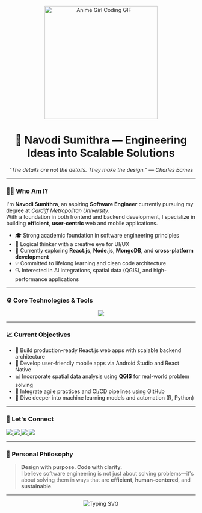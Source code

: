 <!-- Professional Visual Banner -->
<p align="center">
  <img src="https://media1.tenor.com/m/MdCwwLF6g7cAAAAC/rage-anime.gif" width="300" alt="Anime Girl Coding GIF" />
</p>

<h1 align="center">🌟 Navodi Sumithra — Engineering Ideas into Scalable Solutions</h1>

<p align="center"><em>“The details are not the details. They make the design.” — Charles Eames</em></p>

---

### 👩‍💻 Who Am I?

I'm **Navodi Sumithra**, an aspiring **Software Engineer** currently pursuing my degree at *Cardiff Metropolitan University*.  
With a foundation in both frontend and backend development, I specialize in building **efficient**, **user-centric** web and mobile applications.

- 🎓 Strong academic foundation in software engineering principles  
- 🧠 Logical thinker with a creative eye for UI/UX  
- 🌱 Currently exploring **React.js**, **Node.js**, **MongoDB**, and **cross-platform development**  
- 💡 Committed to lifelong learning and clean code architecture  
- 🔍 Interested in AI integrations, spatial data (QGIS), and high-performance applications

---

### ⚙️ Core Technologies & Tools

<p align="center">
  <img src="https://skillicons.dev/icons?i=java,python,cs,html,css,bootstrap,js,react,nodejs,mysql,mongodb,androidstudio,netbeans,intellij,vscode,git,github,figma,qgis,rstudio&perline=9" />
</p>

---

### 📈 Current Objectives

- 🚀 Build production-ready React.js web apps with scalable backend architecture  
- 📱 Develop user-friendly mobile apps via Android Studio and React Native  
- 📊 Incorporate spatial data analysis using **QGIS** for real-world problem solving  
- 🔄 Integrate agile practices and CI/CD pipelines using GitHub  
- 🤖 Dive deeper into machine learning models and automation (R, Python)  

---

### 🤝 Let's Connect

<p align="left">
  <a href="https://www.linkedin.com/in/navodi-sumithra-aaba97278/" target="_blank">
    <img src="https://img.shields.io/badge/LinkedIn-Navodi%20Sumithra-%230077B5?style=for-the-badge&logo=linkedin&logoColor=white" />
  </a>
  <a href="https://www.instagram.com/navodi_sumithra?igsh=dHV6eTEwaDBsbXRt" target="_blank">
    <img src="https://img.shields.io/badge/Instagram-%40navodi_sumithra-E4405F?style=for-the-badge&logo=instagram&logoColor=white" />
  </a>
  <a href="https://www.facebook.com/share/17BMNJ9jLM/" target="_blank">
    <img src="https://img.shields.io/badge/Facebook-Connect%20with%20me-1877F2?style=for-the-badge&logo=facebook&logoColor=white" />
  </a>
  <a href="mailto:navodipahalawela@gmail.com" target="_blank">
    <img src="https://img.shields.io/badge/Gmail-Contact%20Me-D14836?style=for-the-badge&logo=gmail&logoColor=white" />
  </a>
</p>

---

### 📌 Personal Philosophy

> **Design with purpose. Code with clarity.**  
> I believe software engineering is not just about solving problems—it's about solving them in ways that are **efficient, human-centered**, and **sustainable**.

---

<p align="center">
  <img src="https://readme-typing-svg.demolab.com?font=JetBrains+Mono&weight=600&size=20&pause=1000&center=true&vCenter=true&width=500&lines=Thanks+for+visiting+my+profile!; Let's+build+clean,+beautiful+code+together." alt="Typing SVG" />
</p>
